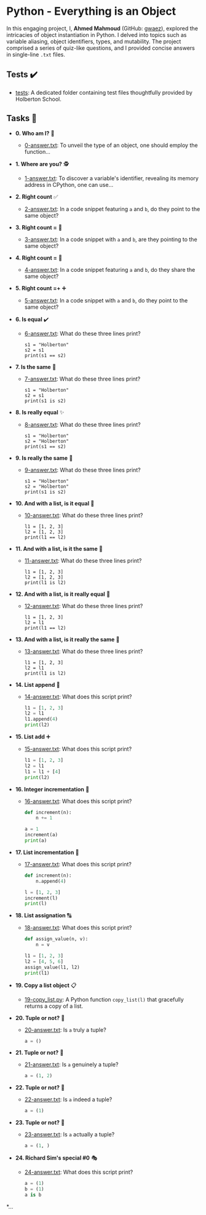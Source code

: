 # Python - Everything is an Object

In this engaging project, I, **Ahmed Mahmoud** (GitHub: [gwaez](https://github.com/gwaez)), explored the intricacies of object instantiation in Python. I delved into topics such as variable aliasing, object identifiers, types, and mutability. The project comprised a series of quiz-like questions, and I provided concise answers in single-line `.txt` files.

## Tests :heavy_check_mark:

* [tests](./tests): A dedicated folder containing test files thoughtfully provided by Holberton School.

## Tasks :page_with_curl:

* **0. Who am I?** 🤔
  * [0-answer.txt](./0-answer.txt): To unveil the type of an object, one should employ the function...

* **1. Where are you?** 🕵️
  * [1-answer.txt](./1-answer.txt): To discover a variable's identifier, revealing its memory address in CPython, one can use...

* **2. Right count** ✅
  * [2-answer.txt](./2-answer.txt): In a code snippet featuring `a` and `b`, do they point to the same object?

* **3. Right count =** 🔄
  * [3-answer.txt](./3-answer.txt): In a code snippet with `a` and `b`, are they pointing to the same object?

* **4. Right count =** 🔄
  * [4-answer.txt](./4-answer.txt): In a code snippet featuring `a` and `b`, do they share the same object?

* **5. Right count =+** ➕
  * [5-answer.txt](./5-answer.txt): In a code snippet with `a` and `b`, do they point to the same object?

* **6. Is equal** ✔️
  * [6-answer.txt](./6-answer.txt): What do these three lines print?
    ```
    s1 = "Holberton"
    s2 = s1
    print(s1 == s2)
    ```

* **7. Is the same** 🤝
  * [7-answer.txt](./7-answer.txt): What do these three lines print?
    ```
    s1 = "Holberton"
    s2 = s1
    print(s1 is s2)
    ```

* **8. Is really equal** ✨
  * [8-answer.txt](./1-answer.txt): What do these three lines print?
    ```
    s1 = "Holberton"
    s2 = "Holberton"
    print(s1 == s2)
    ```

* **9. Is really the same** 🌟
  * [9-answer.txt](./9-answer.txt): What do these three lines print?
    ```
    s1 = "Holberton"
    s2 = "Holberton"
    print(s1 is s2)
    ```

* **10. And with a list, is it equal** 🤷
  * [10-answer.txt](./10-answer.txt): What do these three lines print?
    ```
    l1 = [1, 2, 3]
    l2 = [1, 2, 3]
    print(l1 == l2)
    ```

* **11. And with a list, is it the same** 🤷
  * [11-answer.txt](./11-answer.txt): What do these three lines print?
    ```
    l1 = [1, 2, 3]
    l2 = [1, 2, 3]
    print(l1 is l2)
    ```

* **12. And with a list, is it really equal** 🤷
  * [12-answer.txt](./12-answer.txt): What do these three lines print?
    ```
    l1 = [1, 2, 3]
    l2 = l1
    print(l1 == l2)
    ```

* **13. And with a list, is it really the same** 🤷
  * [13-answer.txt](./13-answer.txt): What do these three lines print?
    ```
    l1 = [1, 2, 3]
    l2 = l1
    print(l1 is l2)
    ```

* **14. List append** 📝
  * [14-answer.txt](./14-answer.txt): What does this script print?
    ```python
    l1 = [1, 2, 3]
    l2 = l1
    l1.append(4)
    print(l2)
    ```

* **15. List add** ➕
  * [15-answer.txt](./15-answer.txt): What does this script print?
    ```python
    l1 = [1, 2, 3]
    l2 = l1
    l1 = l1 + [4]
    print(l2)
    ```

* **16. Integer incrementation** 🔢
  * [16-answer.txt](./16-answer.txt): What does this script print?
    ```python
    def increment(n):
        n += 1

    a = 1
    increment(a)
    print(a)
    ```

* **17. List incrementation** 🔢
  * [17-answer.txt](./17-answer.txt): What does this script print?
    ```python
    def increment(n):
        n.append(4)

    l = [1, 2, 3]
    increment(l)
    print(l)
    ```

* **18. List assignation** 🔠
  * [18-answer.txt](./18-answer.txt): What does this script print?
    ```python
    def assign_value(n, v):
        n = v

    l1 = [1, 2, 3]
    l2 = [4, 5, 6]
    assign_value(l1, l2)
    print(l1)
    ```

* **19. Copy a list object** 📋
  * [19-copy_list.py](./19-copy_list.py): A Python function `copy_list(l)` that gracefully returns a copy of a list.

* **20. Tuple or not?** 🤨
  * [20-answer.txt](./20-answer.txt): Is `a` truly a tuple?
    ```python
    a = ()
    ```

* **21. Tuple or not?** 🤔
  * [21-answer.txt](./21-answer.txt): Is `a` genuinely a tuple?
    ```python
    a = (1, 2)
    ```

* **22. Tuple or not?** 🤔
  * [22-answer.txt](./22-answer.txt): Is `a` indeed a tuple?
    ```python
    a = (1)
    ```

* **23. Tuple or not?** 🤔
  * [23-answer.txt](./23-answer.txt): Is `a` actually a tuple?
    ```python
    a = (1, )
    ```

* **24. Richard Sim's special #0** 🎭
  * [24-answer.txt](./24-answer.txt): What does this script print?
    ```python
    a = (1)
    b = (1)
    a is b
    ```

*...

